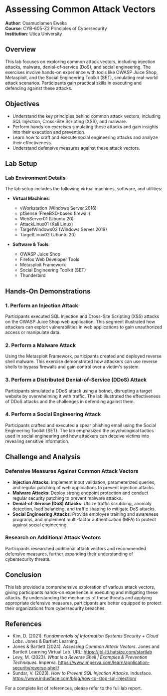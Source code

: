 # Assessing Common Attack Vectors

**Author**: Osamudiamen Eweka  
**Course**: CYB-605-Z2 Principles of Cybersecurity  
**Institution**: Utica University

## Overview

This lab focuses on exploring common attack vectors, including injection attacks, malware, denial-of-service (DoS), and social engineering. The exercises involve hands-on experience with tools like OWASP Juice Shop, Metasploit, and the Social Engineering Toolkit (SET), simulating real-world attack scenarios. Participants gain practical skills in executing and defending against these attacks.

## Objectives

- Understand the key principles behind common attack vectors, including SQL Injection, Cross-Site Scripting (XSS), and malware.
- Perform hands-on exercises simulating these attacks and gain insights into their execution and prevention.
- Learn how to craft and execute social engineering attacks and analyze their effectiveness.
- Understand defensive measures against these attack vectors.

## Lab Setup

### Lab Environment Details

The lab setup includes the following virtual machines, software, and utilities:

- **Virtual Machines**:
  - vWorkstation (Windows Server 2016)
  - pfSense (FreeBSD-based firewall)
  - WebServer01 (Ubuntu 20)
  - AttackLinux01 (Kali Linux)
  - TargetWindows02 (Windows Server 2019)
  - TargetLinux02 (Ubuntu 20)

- **Software & Tools**:
  - OWASP Juice Shop
  - Firefox Web Developer Tools
  - Metasploit Framework
  - Social Engineering Toolkit (SET)
  - Thunderbird

## Hands-On Demonstrations

### 1. Perform an Injection Attack
Participants executed SQL Injection and Cross-Site Scripting (XSS) attacks on the OWASP Juice Shop web application. This segment illustrated how attackers can exploit vulnerabilities in web applications to gain unauthorized access or manipulate data.

### 2. Perform a Malware Attack
Using the Metasploit Framework, participants created and deployed reverse shell malware. This exercise demonstrated how attackers can use reverse shells to bypass firewalls and gain control over a victim's system.

### 3. Perform a Distributed Denial-of-Service (DDoS) Attack
Participants simulated a DDoS attack using a botnet, disrupting a target website by overwhelming it with traffic. The lab illustrated the effectiveness of DDoS attacks and the challenges in defending against them.

### 4. Perform a Social Engineering Attack
Participants crafted and executed a spear phishing email using the Social Engineering Toolkit (SET). The lab emphasized the psychological tactics used in social engineering and how attackers can deceive victims into revealing sensitive information.

## Challenge and Analysis

### Defensive Measures Against Common Attack Vectors

- **Injection Attacks**: Implement input validation, parameterized queries, and regular patching of web applications to prevent injection attacks.
- **Malware Attacks**: Deploy strong endpoint protection and conduct regular security patching to prevent malware attacks.
- **Denial-of-Service (DoS) Attacks**: Utilize traffic scrubbing, anomaly detection, load balancing, and traffic shaping to mitigate DoS attacks.
- **Social Engineering Attacks**: Provide employee training and awareness programs, and implement multi-factor authentication (MFA) to protect against social engineering.

### Research on Additional Attack Vectors
Participants researched additional attack vectors and recommended defensive measures, further expanding their understanding of cybersecurity threats.

## Conclusion

This lab provided a comprehensive exploration of various attack vectors, giving participants hands-on experience in executing and mitigating these attacks. By understanding the mechanics of these threats and applying appropriate defensive measures, participants are better equipped to protect their organizations from cybersecurity breaches.

## References

- Kim, D. (2021). *Fundamentals of Information Systems Security + Cloud Labs*. Jones & Bartlett Learning.
- Jones & Bartlett (2024). *Assessing Common Attack Vectors*. Jones and Bartlett Learning Virtual Lab. URL: https://jbl-lti.hatsize.com/startlab
- Levy, M. (2023). *What is a Reverse Shell | Examples & Prevention Techniques*. Imperva. https://www.imperva.com/learn/application-security/reverse-shell/
- Sundar, V. (2023). *How to Prevent SQL Injection Attacks*. Indusface. https://www.indusface.com/blog/how-to-stop-sql-injection/

For a complete list of references, please refer to the full lab report.
